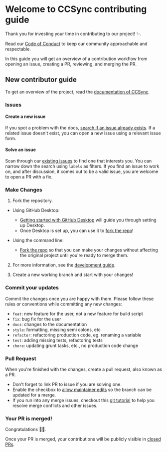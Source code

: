 
# Welcome to CCSync contributing guide <!-- omit in toc -->

Thank you for investing your time in contributing to our project! :sparkles:.

Read our [Code of Conduct](./CODE_OF_CONDUCT.md) to keep our community approachable and respectable.

In this guide you will get an overview of a contribution workflow from opening an issue, creating a PR, reviewing, and merging the PR.

## New contributor guide

To get an overview of the project, read the [documentation of CCSync](https://its-me-abhishek.github.io/ccsync-docs/). 

### Issues

#### Create a new issue

If you spot a problem with the docs, [search if an issue already exists](https://github.com/its-me-abhishek/ccsync/issues). If a related issue doesn't exist, you can open a new issue using a relevant issue form.

#### Solve an issue

Scan through our [existing issues](https://github.com/its-me-abhishek/ccsync/issues) to find one that interests you. You can narrow down the search using `labels` as filters. If you find an issue to work on, and after discussion, it comes out to be a valid issue, you are welcome to open a PR with a fix.

### Make Changes

1. Fork the repository.
- Using GitHub Desktop:
  - [Getting started with GitHub Desktop](https://docs.github.com/en/desktop/installing-and-configuring-github-desktop/getting-started-with-github-desktop) will guide you through setting up Desktop.
  - Once Desktop is set up, you can use it to [fork the repo](https://docs.github.com/en/desktop/contributing-and-collaborating-using-github-desktop/cloning-and-forking-repositories-from-github-desktop)!

- Using the command line:
  - [Fork the repo](https://docs.github.com/en/github/getting-started-with-github/fork-a-repo#fork-an-example-repository) so that you can make your changes without affecting the original project until you're ready to merge them.

2. For more information, see the [development guide](https://its-me-abhishek.github.io/ccsync-docs/).

3. Create a new working branch and start with your changes!

### Commit your updates

Commit the changes once you are happy with them.
Please follow these rules or conventions while committing any new changes:
- `feat`: new feature for the user, not a new feature for build script
- `fix`: bug fix for the user
- `docs`: changes to the documentation
- `style`: formatting, missing semi colons, etc
- `refactor`: refactoring production code, eg. renaming a variable
- `test`: adding missing tests, refactoring tests
- `chore`: updating grunt tasks, etc., no production code change

### Pull Request

When you're finished with the changes, create a pull request, also known as a PR.
- Don't forget to link PR to issue if you are solving one.
- Enable the checkbox to [allow maintainer edits](https://docs.github.com/en/github/collaborating-with-issues-and-pull-requests/allowing-changes-to-a-pull-request-branch-created-from-a-fork) so the branch can be updated for a merge.
- If you run into any merge issues, checkout this [git tutorial](https://github.com/skills/resolve-merge-conflicts) to help you resolve merge conflicts and other issues.

### Your PR is merged!

Congratulations :tada::tada:.

Once your PR is merged, your contributions will be publicly visible in [closed PRs](https://github.com/its-me-abhishek/ccsync/pulls?q=is%3Apr+is%3Aclosed).
